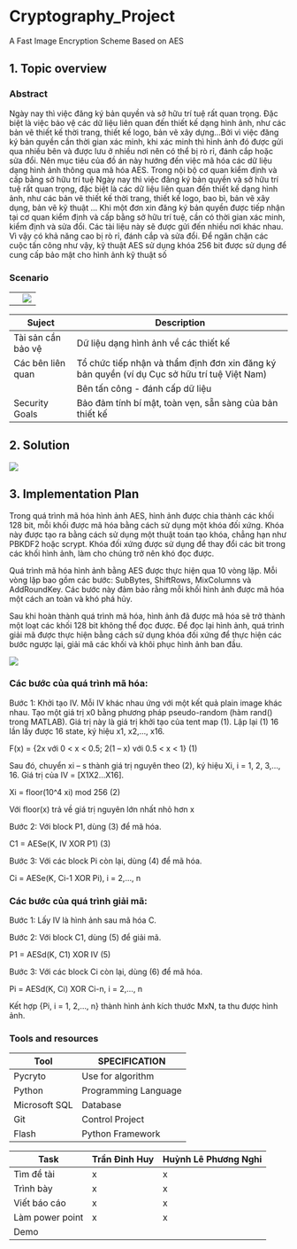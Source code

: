 # Cryptography_Project
A Fast Image Encryption Scheme Based on AES
## 1. Topic overview

### Abstract
Ngày nay thì việc đăng ký bản quyền và sở hữu trí tuệ rất quan trọng. Đặc biệt là việc bảo vệ các dữ liệu liên quan đến thiết kế dạng hình ảnh, như các bản vẽ thiết kế thời trang, thiết kế logo, bản vẽ xây dựng...Bởi vì việc đăng ký bản quyền cần thời gian xác minh, khi xác minh thì hình ảnh đó được gửi qua nhiều bên và được lưu ở nhiều nơi nên có thể bị rò rỉ, đánh cắp hoặc sửa đổi. Nên mục tiêu của đồ án này hướng đến việc mã hóa các dữ liệu dạng hình ảnh thông qua mã hóa AES. Trong nội bộ cơ quan kiểm định và cấp bằng sở hữu trí tuệ
Ngày nay thì việc đăng ký bản quyền và sở hữu trí tuệ rất quan trọng, đặc biệt là các dữ liệu liên quan đến thiết kế dạng hình ảnh, như các bản vẽ thiết kế thời trang, thiết kế logo, bao bì, bản vẽ xây dụng, bản vẽ kỹ thuật ... Khi một đơn xin đăng ký bản quyền được tiếp nhận tại cơ quan kiểm định và cấp bằng sở hữu trí tuệ, cần có thời gian xác minh, kiểm định và sửa đổi. Các tài liệu này sẽ được gửi đến nhiều nơi khác nhau. Vì vậy có khả năng cao bị rò rỉ, đánh cắp và sửa đổi. Để ngăn chặn các cuộc tấn công như vậy, kỹ thuật AES sử dụng khóa 256 bit được sử dụng để cung cấp bảo mật cho hình ảnh kỹ thuật số

### Scenario
|||
|--|--|
||<img  src="https://scontent.fsgn19-1.fna.fbcdn.net/v/t1.15752-9/273052665_4955273054550537_3257602169887012519_n.png?_nc_cat=100&ccb=1-7&_nc_sid=ae9488&_nc_ohc=64eoREtZ-qwAX8b0RHC&_nc_ht=scontent.fsgn19-1.fna&oh=03_AdQXj3FSelVQyppEPhl2QdXwX4zc3JNWR6x8Sa5RzhgpiA&oe=6455FD5E">|


|Suject| Description |
|------|-----|
| Tài sản cần bảo vệ | Dữ liệu dạng hình ảnh về các thiết kế |
| Các bên liên quan | Tổ chức tiếp nhận và thẩm định đơn xin đăng ký bản quyền (ví dụ Cục sở hữu trí tuệ Việt Nam)|
||Bên tấn công - đánh cấp dữ liệu
| Security Goals | Bảo đảm tính bí mật, toàn vẹn, sẵn sàng của bản thiết kế |

## 2. Solution
<img src="https://scontent.fsgn19-1.fna.fbcdn.net/v/t1.15752-9/337910498_1731539320616596_2727062013634325420_n.png?_nc_cat=105&ccb=1-7&_nc_sid=ae9488&_nc_ohc=D3f01Y8dQTIAX9836kK&_nc_oc=AQlQhL9cfX_lC6pct6p8uOgvltskLUc4XHwPn_cQfBkkvsVuJg4rVTkvnPxWUvBcn4M&_nc_ht=scontent.fsgn19-1.fna&oh=03_AdQth76AVP2HMfJnSFdgEh43VlHagWMXLZDXsdWnBFqTYQ&oe=64522623">

## 3. Implementation Plan
Trong quá trình mã hóa hình ảnh AES, hình ảnh được chia thành các khối 128 bit, mỗi khối được mã hóa bằng cách sử dụng một khóa đối xứng. Khóa này được tạo ra bằng cách sử dụng một thuật toán tạo khóa, chẳng hạn như PBKDF2 hoặc scrypt. Khóa đối xứng được sử dụng để thay đổi các bit trong các khối hình ảnh, làm cho chúng trở nên khó đọc được.

Quá trình mã hóa hình ảnh bằng AES được thực hiện qua 10 vòng lặp. Mỗi vòng lặp bao gồm các bước: SubBytes, ShiftRows, MixColumns và AddRoundKey. Các bước này đảm bảo rằng mỗi khối hình ảnh được mã hóa một cách an toàn và khó phá hủy.

Sau khi hoàn thành quá trình mã hóa, hình ảnh đã được mã hóa sẽ trở thành một loạt các khối 128 bit không thể đọc được. Để đọc lại hình ảnh, quá trình giải mã được thực hiện bằng cách sử dụng khóa đối xứng để thực hiện các bước ngược lại, giải mã các khối và khôi phục hình ảnh ban đầu.


<img src="https://scontent.fsgn5-2.fna.fbcdn.net/v/t1.15752-9/337818948_1440696633003735_5796909086995180570_n.png?_nc_cat=105&ccb=1-7&_nc_sid=ae9488&_nc_ohc=c56uWkE4OkgAX-i5fiH&_nc_ht=scontent.fsgn5-2.fna&oh=03_AdQWEeP6XyXDGhQ2DZ9OCGqAFnTom5eIlSj8WtzIk6T3Qg&oe=6450F8BF">

### Các bước của quá trình mã hóa:
Bước 1: Khởi tạo IV. Mỗi IV khác nhau ứng với một kết quả plain image khác nhau. Tạo một giá trị x0 bằng phương pháp pseudo-random (hàm rand() trong MATLAB). Giá trị này là giá trị khởi tạo của tent map (1). Lập lại (1) 16 lần lấy được 16 state, ký hiệu x1, x2,…, x16.

F(x) = {2x với 0 < x < 0.5; 2(1 – x) với 0.5 < x < 1} (1)

Sau đó, chuyển xi – s thành giá trị nguyên theo (2), ký hiệu Xi, i = 1, 2, 3,…, 16. Giá trị của IV = [X1X2…X16].

Xi = floor(10^4 xi) mod 256 (2)

Với floor(x) trả về giá trị nguyên lớn nhất nhỏ hơn x

Bước 2: Với block P1, dùng (3) để mã hóa.

C1 = AESe(K, IV XOR P1) (3)

Bước 3: Với các block Pi còn lại, dùng (4) để mã hóa.

Ci = AESe(K, Ci-1 XOR Pi), i = 2,…, n

### Các bước của quá trình giải mã:
Bước 1: Lấy IV là hình ảnh sau mã hóa C.

Bước 2: Với  block C1, dùng (5) để giải mã.

P1 = AESd(K, C1) XOR IV (5)

Bước 3: Với các block Ci còn lại, dùng (6) để mã hóa.

Pi = AESd(K, Ci) XOR Ci-n, i = 2,…, n

Kết hợp {Pi, i = 1, 2,…, n} thành hình ảnh kích thước MxN, ta thu được hình ảnh.

### Tools and resources
| Tool | SPECIFICATION |
| -------- | -------- |
| Pycryto | Use for algorithm | 
| Python | Programming Language |
| Microsoft SQL| Database|
| Git | Control Project |
| Flash | Python Framework |

| Task | Trần Đinh Huy | Huỳnh Lê Phương Nghi |
|------|---------------|----------------------|
| Tìm đề tài | x | x |
| Trình bày | x | x |
| Viết báo cáo | x | x |
| Làm power point| x | x |
| Demo |  |  |

